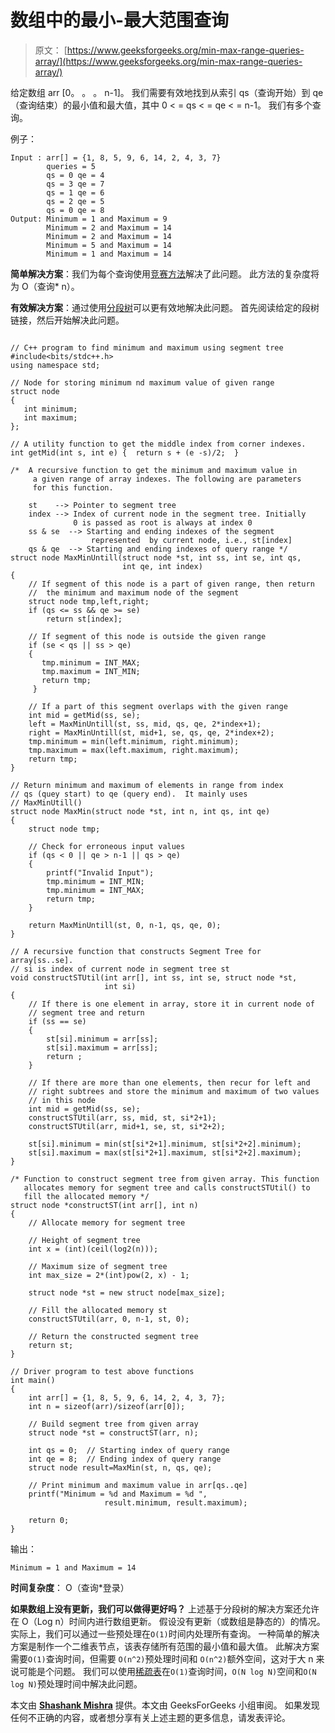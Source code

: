 # 数组中的最小-最大范围查询

> 原文： [https://www.geeksforgeeks.org/min-max-range-queries-array/](https://www.geeksforgeeks.org/min-max-range-queries-array/)

给定数组 arr [0。 。 。 n-1]。 我们需要有效地找到从索引 qs（查询开始）到 qe（查询结束）的最小值和最大值，其中 0 < = qs < = qe < = n-1。 我们有多个查询。

例子：

```
Input : arr[] = {1, 8, 5, 9, 6, 14, 2, 4, 3, 7}
        queries = 5
        qs = 0 qe = 4
        qs = 3 qe = 7
        qs = 1 qe = 6
        qs = 2 qe = 5
        qs = 0 qe = 8
Output: Minimum = 1 and Maximum = 9 
        Minimum = 2 and Maximum = 14 
        Minimum = 2 and Maximum = 14 
        Minimum = 5 and Maximum = 14
        Minimum = 1 and Maximum = 14

```



**简单解决方案**：我们为每个查询使用[竞赛方法](https://www.geeksforgeeks.org/maximum-and-minimum-in-an-array/)解决了此问题。 此方法的复杂度将为 O（查询* n）。

**有效解决方案**：通过使用[分段树](https://www.geeksforgeeks.org/segment-tree-set-1-range-minimum-query/)可以更有效地解决此问题。 首先阅读给定的段树链接，然后开始解决此问题。

```

// C++ program to find minimum and maximum using segment tree 
#include<bits/stdc++.h> 
using namespace std; 

// Node for storing minimum nd maximum value of given range 
struct node 
{ 
   int minimum; 
   int maximum; 
}; 

// A utility function to get the middle index from corner indexes. 
int getMid(int s, int e) {  return s + (e -s)/2;  } 

/*  A recursive function to get the minimum and maximum value in 
     a given range of array indexes. The following are parameters 
     for this function. 

    st    --> Pointer to segment tree 
    index --> Index of current node in the segment tree. Initially 
              0 is passed as root is always at index 0 
    ss & se  --> Starting and ending indexes of the segment 
                  represented  by current node, i.e., st[index] 
    qs & qe  --> Starting and ending indexes of query range */
struct node MaxMinUntill(struct node *st, int ss, int se, int qs, 
                         int qe, int index) 
{ 
    // If segment of this node is a part of given range, then return 
    //  the minimum and maximum node of the segment 
    struct node tmp,left,right; 
    if (qs <= ss && qe >= se) 
        return st[index]; 

    // If segment of this node is outside the given range 
    if (se < qs || ss > qe) 
    { 
       tmp.minimum = INT_MAX; 
       tmp.maximum = INT_MIN; 
       return tmp; 
     } 

    // If a part of this segment overlaps with the given range 
    int mid = getMid(ss, se); 
    left = MaxMinUntill(st, ss, mid, qs, qe, 2*index+1); 
    right = MaxMinUntill(st, mid+1, se, qs, qe, 2*index+2); 
    tmp.minimum = min(left.minimum, right.minimum); 
    tmp.maximum = max(left.maximum, right.maximum); 
    return tmp; 
} 

// Return minimum and maximum of elements in range from index 
// qs (quey start) to qe (query end).  It mainly uses 
// MaxMinUtill() 
struct node MaxMin(struct node *st, int n, int qs, int qe) 
{ 
    struct node tmp; 

    // Check for erroneous input values 
    if (qs < 0 || qe > n-1 || qs > qe) 
    { 
        printf("Invalid Input"); 
        tmp.minimum = INT_MIN; 
        tmp.minimum = INT_MAX; 
        return tmp; 
    } 

    return MaxMinUntill(st, 0, n-1, qs, qe, 0); 
} 

// A recursive function that constructs Segment Tree for array[ss..se]. 
// si is index of current node in segment tree st 
void constructSTUtil(int arr[], int ss, int se, struct node *st, 
                     int si) 
{ 
    // If there is one element in array, store it in current node of 
    // segment tree and return 
    if (ss == se) 
    { 
        st[si].minimum = arr[ss]; 
        st[si].maximum = arr[ss]; 
        return ; 
    } 

    // If there are more than one elements, then recur for left and 
    // right subtrees and store the minimum and maximum of two values 
    // in this node 
    int mid = getMid(ss, se); 
    constructSTUtil(arr, ss, mid, st, si*2+1); 
    constructSTUtil(arr, mid+1, se, st, si*2+2); 

    st[si].minimum = min(st[si*2+1].minimum, st[si*2+2].minimum); 
    st[si].maximum = max(st[si*2+1].maximum, st[si*2+2].maximum); 
} 

/* Function to construct segment tree from given array. This function 
   allocates memory for segment tree and calls constructSTUtil() to 
   fill the allocated memory */
struct node *constructST(int arr[], int n) 
{ 
    // Allocate memory for segment tree 

    // Height of segment tree 
    int x = (int)(ceil(log2(n))); 

    // Maximum size of segment tree 
    int max_size = 2*(int)pow(2, x) - 1; 

    struct node *st = new struct node[max_size]; 

    // Fill the allocated memory st 
    constructSTUtil(arr, 0, n-1, st, 0); 

    // Return the constructed segment tree 
    return st; 
} 

// Driver program to test above functions 
int main() 
{ 
    int arr[] = {1, 8, 5, 9, 6, 14, 2, 4, 3, 7}; 
    int n = sizeof(arr)/sizeof(arr[0]); 

    // Build segment tree from given array 
    struct node *st = constructST(arr, n); 

    int qs = 0;  // Starting index of query range 
    int qe = 8;  // Ending index of query range 
    struct node result=MaxMin(st, n, qs, qe); 

    // Print minimum and maximum value in arr[qs..qe] 
    printf("Minimum = %d and Maximum = %d ", 
                     result.minimum, result.maximum); 

    return 0; 
} 

```

输出：

```
Minimum = 1 and Maximum = 14 

```

**时间复杂度**： O（查询*登录）

**如果数组上没有更新，我们可以做得更好吗？**
上述基于分段树的解决方案还允许在 O（Log n）时间内进行数组更新。 假设没有更新（或数组是静态的）的情况。 实际上，我们可以通过一些预处理在`O(1)`时间内处理所有查询。 一种简单的解决方案是制作一个二维表节点，该表存储所有范围的最小值和最大值。 此解决方案需要`O(1)`查询时间，但需要 `O(n^2)`预处理时间和 `O(n^2)`额外空间，这对于大 n 来说可能是个问题。 我们可以使用[稀疏表](https://www.geeksforgeeks.org/range-minimum-query-for-static-array/)在`O(1)`查询时间，`O(N log N)`空间和`O(N log N)`预处理时间中解决此问题。

本文由 [**Shashank Mishra**](https://practice.geeksforgeeks.org/user-profile.php?user=Shashank%20Mishra) 提供。本文由 GeeksForGeeks 小组审阅。
如果发现任何不正确的内容，或者想分享有关上述主题的更多信息，请发表评论。
